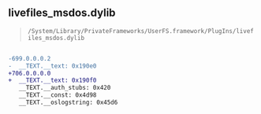 ## livefiles_msdos.dylib

> `/System/Library/PrivateFrameworks/UserFS.framework/PlugIns/livefiles_msdos.dylib`

```diff

-699.0.0.0.2
-  __TEXT.__text: 0x190e0
+706.0.0.0.0
+  __TEXT.__text: 0x190f0
   __TEXT.__auth_stubs: 0x420
   __TEXT.__const: 0x4d98
   __TEXT.__oslogstring: 0x45d6

```
